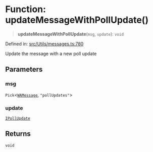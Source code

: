 # Function: updateMessageWithPollUpdate()

> **updateMessageWithPollUpdate**(`msg`, `update`): `void`

Defined in: [src/Utils/messages.ts:780](https://github.com/Fokusdotid/bail/blob/8b525f9ebcc20cb9acd0f880b6ad58976e38b117/src/Utils/messages.ts#L780)

Update the message with a new poll update

## Parameters

### msg

`Pick`\<[`WAMessage`](../type-aliases/WAMessage.md), `"pollUpdates"`\>

### update

[`IPollUpdate`](../namespaces/proto/interfaces/IPollUpdate.md)

## Returns

`void`
